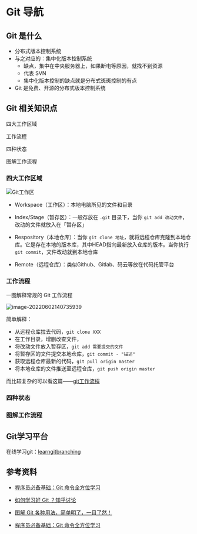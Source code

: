# Git 导航

## Git 是什么

- 分布式版本控制系统
- 与之对应的：集中化版本控制系统
  - 缺点，集中在中央服务器上，如果断电等原因，就找不到资源
  - 代表 SVN
  - 集中化版本控制的缺点就是分布式斑斑控制的有点
- Git 是免费、开源的分布式版本控制系统

## Git 相关知识点

四大工作区域

工作流程

四种状态

图解工作流程



### 四大工作区域

![Git工作区](https://s2.loli.net/2022/06/02/PFnpm6MtG8LEeNV.png)

- Workspace（工作区）：本地电脑所见的文件和目录

- Index/Stage（暂存区）：一般存放在 `.git` 目录下，当你 `git add 改动文件`，改动的文件就放入在「暂存区」
- Respository（本地仓库）：当你 `git clone 地址`，就将远程仓库克隆到本地仓库。它是存在本地的版本库，其中HEAD指向最新放入仓库的版本。当你执行 `git commit`，文件改动就到本地仓库
- Remote（远程仓库）：类似Github、Gitlab、码云等放在代码托管平台





### 工作流程

一图解释常规的 Git 工作流程

![image-20220602140735939](https://s2.loli.net/2022/06/02/yEnIeOKRFA1Ldct.png)

简单解释：

- 从远程仓库拉去代码，`git clone XXX`
- 在工作目录，增删改查文件，
- 将改动文件放入暂存区，`git add 需要提交的文件`
- 将暂存区的文件提交本地仓库，`git commit - "描述"`
- 获取远程仓库最新的代码，`git pull origin master`
- 将本地仓库的文件推送至远程仓库，`git push origin master`

而比较复杂的可以看这篇——[git工作流程](./git工作流程.md)

### 四种状态

### 图解工作流程



## Git学习平台

在线学习git：[learngitbranching](https://learngitbranching.js.org/?locale=zh_CN)



## 参考资料

-   [程序员必备基础：Git 命令全方位学习](https://mp.weixin.qq.com/s?__biz=Mzk0MzIyMDA1OA==&mid=2247494230&idx=4&sn=44a9a3f11382f748f6aede13ab644d7a&source=41#wechat_redirect)
-   [如何学习好 Git ？知乎讨论](https://www.zhihu.com/question/357385506)

-   [图解 Git 各种用法，简单明了，一目了然！](https://mp.weixin.qq.com/s/7eLcoFTHwMETH-Sqb4ysKg)
-   [程序员必备基础：Git 命令全方位学习](https://mp.weixin.qq.com/s?__biz=Mzk0MzIyMDA1OA==&mid=2247494230&idx=4&sn=44a9a3f11382f748f6aede13ab644d7a&source=41#wechat_redirect)
